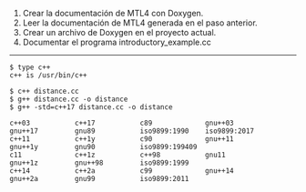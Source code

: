 1. Crear la documentación de MTL4 con Doxygen.
2. Leer la documentación de MTL4 generada en el paso anterior.
3. Crear un archivo de Doxygen en el proyecto actual.
4. Documentar el programa introductory_example.cc

---------
```console
$ type c++
c++ is /usr/bin/c++
```
```
$ c++ distance.cc
$ g++ distance.cc -o distance
$ g++ -std=c++17 distance.cc -o distance
```

```
c++03           c++17           c89             gnu++03         gnu++17         gnu89           iso9899:1990    iso9899:2017  
c++11           c++1y           c90             gnu++11         gnu++1y         gnu90           iso9899:199409                
c11             c++1z           c++98           gnu11           gnu++1z         gnu++98         iso9899:1999                  
c++14           c++2a           c99             gnu++14         gnu++2a         gnu99           iso9899:2011
```